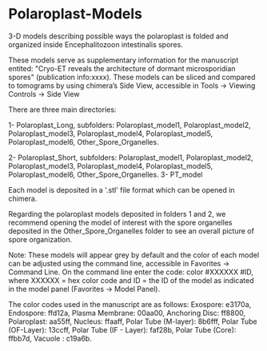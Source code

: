 # Polaroplast-Models
3-D models describing possible ways the polaroplast is folded and organized inside Encephalitozoon intestinalis spores.

These models serve as supplementary information for the manuscript entited: "Cryo-ET reveals the architecture of dormant microsporidian spores" (publication info:xxxx). These models can be sliced and compared to tomograms by using chimera’s Side View, accessible in Tools -> Viewing Controls -> Side View


There are three main directories:

1- Polaroplast_Long,
    subfolders: Polaroplast_model1,
                Polaroplast_model2,
                Polaroplast_model3,
                Polaroplast_model4,
                Polaroplast_model5,
                Polaroplast_model6,
                Other_Spore_Organelles.
                
2- Polaroplast_Short,
    subfolders: Polaroplast_model1,
                Polaroplast_model2,
                Polaroplast_model3,
                Polaroplast_model4,
                Polaroplast_model5,
                Polaroplast_model6,
                Other_Spore_Organelles.
3- PT_model

Each model is deposited in a '.stl' file format which can be opened in chimera.

Regarding the polaroplast models deposited in folders 1 and 2, we recommend opening the model of interest with the spore organelles deposited in the Other_Spore_Organelles folder to see an overall picture of spore organization. 

Note: These models will appear grey by default and the color of each model can be adjusted using the command line, accessible in Favorites -> Command Line. On the command line enter the code: color #XXXXXX #ID, where XXXXXX = hex color code and ID = the ID of the model as indicated in the model panel (Favorites -> Model Panel). 

The color codes used in the manuscript are as follows: 
Exospore: e3170a,
Endospore: ffd12a, 
Plasma Membrane: 00aa00, 
Anchoring Disc: ff8800, 
Polaroplast: aa55ff,
Nucleus: ffaaff, 
Polar Tube (M-layer): 8b6fff,
Polar Tube (OF-Layer): 13ccff,
Polar Tube (IF - Layer): faf28b,
Polar Tube (Core): ffbb7d,
Vacuole : c19a6b. 

